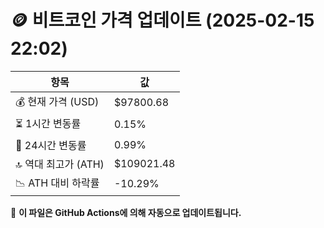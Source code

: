 # 🪙 비트코인 가격 업데이트 (2025-02-15 22:02)

| 항목                | 값 |
|--------------------|----------------|
| 💰 현재 가격 (USD) | $97800.68 |
| ⏳ 1시간 변동률    | 0.15% |
| 📆 24시간 변동률   | 0.99% |
| 🔝 역대 최고가 (ATH) | $109021.48 |
| 📉 ATH 대비 하락률 | -10.29% |

🔄 **이 파일은 GitHub Actions에 의해 자동으로 업데이트됩니다.**
